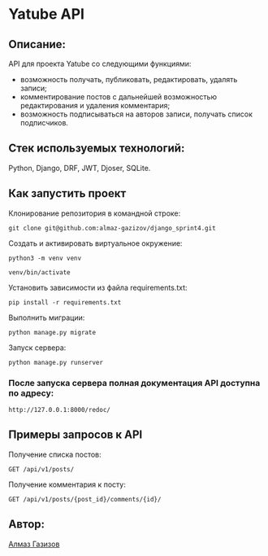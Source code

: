 # Yatube API

## Описание:

API для проекта Yatube со следующими функциями:
- возможность получать, публиковать, редактировать, удалять записи;
- комментирование постов с дальнейшей возможностью редактирования и удаления комментария;
- возможность подписываться на авторов записи, получать список подписчиков.

## Стек используемых технологий:

Python, Django, DRF, JWT, Djoser, SQLite.

## Как запустить проект

Клонирование репозитория в командной строке:
```
git clone git@github.com:almaz-gazizov/django_sprint4.git
```

Cоздать и активировать виртуальное окружение:
```
python3 -m venv venv
```
```
venv/bin/activate
```

Установить зависимости из файла requirements.txt:
```
pip install -r requirements.txt
```

Выполнить миграции:
```
python manage.py migrate
```

Запуск сервера:
```
python manage.py runserver
```

### После запуска сервера полная документация API доступна по адресу:
```
http://127.0.0.1:8000/redoc/
```

## Примеры запросов к API

Получение списка постов:
```
GET /api/v1/posts/
```

Получение комментария к посту:
```
GET /api/v1/posts/{post_id}/comments/{id}/
```

## Автор:

[Алмаз Газизов](https://github.com/almaz-gazizov)
